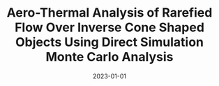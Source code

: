 ---
title: "Aero-Thermal Analysis of Rarefied Flow Over Inverse Cone Shaped Objects Using Direct Simulation Monte Carlo Analysis"
collection: publications
permalink: /publication/2023-rarefied-flow
excerpt: "**Sharma, Vatsalya** and Assam, Ashwani"
date: 2023-01-01
venue: "ASME Journal of Heat and Mass Transfer"
paperurl: "https://doi.org/10.1115/1.4062754"
---